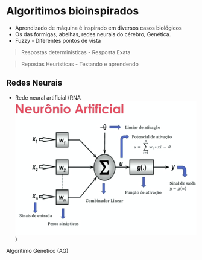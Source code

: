 # Algoritimos bioinspirados

- Aprendizado de máquina é inspirado em diversos casos biológicos
- Os das formigas, abelhas, redes neurais do cérebro, Genética.
- Fuzzy - Diferentes pontos de vista

> Respostas deterministicas - Resposta Exata

> Repostas Heuristicas - Testando e aprendendo

## Redes Neurais
- Rede neural artificial (RNA
![alt text](image.png))

Algoritimo Genetico (AG)


